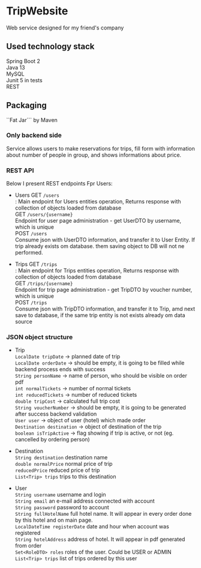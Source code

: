 # TripWebsite
Web service designed for my friend's company

## Used technology stack
Spring Boot 2<br>
Java 13<br>
MySQL<br>
Junit 5 in tests<br>
REST<br>

## Packaging
``Fat Jar``` by Maven

### Only backend side

Service allows users to make reservations for trips, fill form with information about number of people in group, and shows informations about price.

### REST API<br>
Below I present REST endpoints 
Fpr Users:
* Users
GET ```/users```<br> : Main endpoint for Users entities operation, Returns response with collection of objects loaded from database<br>
GET  ```/users/{username}```<br> Endpoint for user page administration - get UserDTO by username, which is unique<br>
POST ```/users```<br> Consume json with UserDTO information, and transfer it to User Entity. If trip already exists om database. them saving object to DB will not ne performed.

* Trips
GET ```/trips```<br> : Main endpoint for Trips entities operation, Returns response with collection of objects loaded from database<br>
GET  ```/trips/{username}```<br> Endpoint for trip page administration - get TripDTO by voucher number, which is unique<br>
POST ```/trips```<br> Consume json with TripDTO information, and transfer it to Trip, amd next save to database, if the same trip entity is not exists already om data source<br>

### JSON object structure<br>
* Trip<br>
```LocalDate tripDate``` -> planned date of trip<br>
```LocalDate orderDate``` -> should be empty, it is going to be filled while backend process ends with success<br>
```String personName``` -> name of person, who should be visible on order pdf<br>
```int normalTickets``` -> number of normal tickets<br>
```int reducedTickets``` -> number of reduced tickets<br>
```double tripCost``` -> calculated full trip cost<br>
```String voucherNumber``` -> should be empty, it is going to be generated after success backend validation<br>
```User user``` -> object of user (hotel) which made order<br>
```Destination destination``` -> object of destination of the trip<br>
```boolean isTripActive``` -> flag showing if trip is active, or not (eg. cancelled by ordering person)<br>

* Destination<br>
```String destination``` destination name<br>
```double normalPrice``` normal price of trip<br>
```reducedPrice``` reduced price of trip<br>
```List<Trip> trips``` trips to this destination<br>

* User<br>
```String username``` username and login<br>
```String email``` an e-mail address connected with account<br>
```String password``` password to account<br>
```String fullHotelName``` full hotel name. It will appear in every order done by this hotel and on main page.<br>
```LocalDateTime registerDate``` date and hour when account was registered<br>
```String hotelAddress``` address of hotel. It will appear in pdf generated from order<br>
```Set<RoleDTO> roles``` roles of the user. Could be USER or ADMIN<br>
```List<Trip> trips``` list of trips ordered by this user<br>